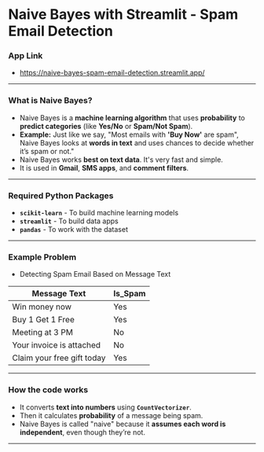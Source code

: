 # Naive Bayes with Streamlit - Spam Email Detection
### App Link
- https://naive-bayes-spam-email-detection.streamlit.app/
---
### What is Naive Bayes?
- Naive Bayes is a **machine learning algorithm** that uses **probability** to **predict categories** (like **Yes/No** or **Spam/Not Spam**).
- **Example:** Just like we say, "Most emails with **'Buy Now'** are spam", Naive Bayes looks at **words in text** and uses chances to decide whether it’s spam or not."
- Naive Bayes works **best on text data**. It's very fast and simple.
- It is used in **Gmail**, **SMS apps**, and **comment filters**.
---
### Required Python Packages
- **`scikit-learn`** - To build machine learning models
- **`streamlit`** - To build data apps
- **`pandas`** - To work with the dataset
---
### Example Problem
- Detecting Spam Email Based on Message Text

| Message Text               | Is\_Spam |
| -------------------------- | -------- |
| Win money now              | Yes      |
| Buy 1 Get 1 Free           | Yes      |
| Meeting at 3 PM            | No       |
| Your invoice is attached   | No       |
| Claim your free gift today | Yes      |

---
### How the code works
- It converts **text into numbers** using **`CountVectorizer`**.
- Then it calculates **probability** of a message being spam.
- Naive Bayes is called "naive" because it **assumes each word is independent**, even though they’re not.
---
